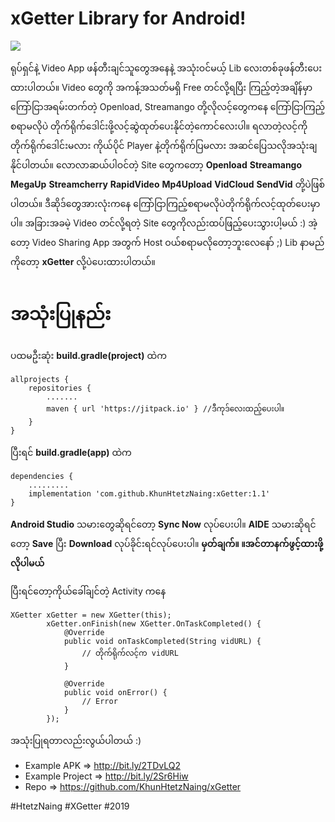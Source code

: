 # xGetter Library for Android!
[![](https://jitpack.io/v/KhunHtetzNaing/xGetter.svg)](https://jitpack.io/#KhunHtetzNaing/xGetter)

ရုပ်ရှင်နဲ့ Video App ဖန်တီးချင်သူတွေအနေနဲ့
အသုံးဝင်မယ့် Lib လေးတစ်ခုဖန်တီးပေးထားပါတယ်။
Video တွေကို အကန့်အသတ်မရှိ Free တင်လို့ရပြီး
ကြည့်တဲ့အချိန်မှာကြော်ငြာအရမ်းတက်တဲ့
Openload, Streamango တို့လိုလင့်တွေကနေ
ကြော်ငြာကြည့်စရာမလိုပဲ
တိုက်ရိုက်ဒေါင်းဖို့လင့်ဆွဲထုတ်ပေးနိုင်တဲ့ကောင်လေးပါ။
ရလာတဲ့လင့်ကို တိုက်ရိုက်ဒေါင်းမလား
ကိုယ်ပိုင် Player နဲ့တိုက်ရိုက်ပြမလား
အဆင်ပြေသလိုအသုံးချနိုင်ပါတယ်။
လောလာဆယ်ပါဝင်တဲ့ Site တွေကတော့
**Openload**
**Streamango**
**MegaUp**
**Streamcherry**
**RapidVideo**
**Mp4Upload**
**VidCloud**
**SendVid**
တို့ပဲဖြစ်ပါတယ်။
ဒီဆိုဒ်တွေအားလုံးကနေ ကြော်ငြာကြည့်စရာမလိုပဲတိုက်ရိုက်လင့်ထုတ်ပေးမှာပါ။
အခြားအခမဲ့ Video တင်လို့ရတဲ့ Site တွေကိုလည်းထပ်ဖြည့်ပေးသွားပါ့မယ် :)
အဲ့တော့ Video Sharing App အတွက် Host ဝယ်စရာမလိုတော့ဘူးလေနော် ;)
Lib နာမည်ကိုတော့ **xGetter** လို့ပဲပေးထားပါတယ်။

အသုံးပြုနည်း
===========
ပထမဦးဆုံး **build.gradle(project)** ထဲက

    allprojects {
        repositories {
            .......
            maven { url 'https://jitpack.io' } //ဒီကုဒ်လေးထည့်ပေးပါ။
        }
    }

ပြီးရင် **build.gradle(app)** ထဲက

    dependencies {
        .........
        implementation 'com.github.KhunHtetzNaing:xGetter:1.1'
    }

**Android Studio** သမားတွေဆိုရင်တော့ **Sync Now** လုပ်ပေးပါ။
**​AIDE** သမားဆိုရင်တော့ **Save** ပြီး **Download** လုပ်ခိုင်းရင်လုပ်ပေးပါ။
**မှတ်ချက်။  ။အင်တာနက်ဖွင့်ထားဖို့လိုပါမယ်**

ပြီးရင်တော့ကိုယ်ခေါ်ချင်တဲ့ Activity ကနေ

    XGetter xGetter = new XGetter(this);
            xGetter.onFinish(new XGetter.OnTaskCompleted() {
                @Override
                public void onTaskCompleted(String vidURL) {
                    // တိုက်ရိုက်လင့်က vidURL
                }
    
                @Override
                public void onError() {
                    // Error
                }
            });

အသုံးပြုရတာလည်းလွယ်ပါတယ် :)

 - Example APK => http://bit.ly/2TDvLQ2
 - Example Project => http://bit.ly/2Sr6Hiw
 - Repo => https://github.com/KhunHtetzNaing/xGetter

#HtetzNaing #XGetter #2019
